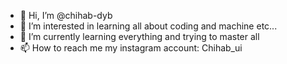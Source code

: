 - 👋 Hi, I’m @chihab-dyb
- 👀 I’m interested in learning all about coding and machine etc...
- 🌱 I’m currently learning everything and trying to master all
- 📫 How to reach me my instagram account: Chihab_ui

<!---
